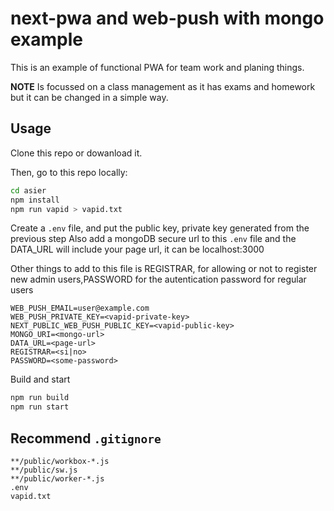 # next-pwa and web-push with mongo example

This is an example of functional PWA for team work and planing things.

**NOTE**
Is focussed on a class management as it has exams and homework but it can be changed in a simple way.

## Usage

Clone this repo or dowanload it.

Then, go to this repo locally:

```bash
cd asier
npm install
npm run vapid > vapid.txt
```

Create a `.env` file, and put the public key, private key generated from the previous step
Also add a mongoDB secure url to this `.env` file and the DATA_URL will include your page url, it can be localhost:3000

Other things to add to this file is REGISTRAR, for allowing or not to register new admin users,PASSWORD for the autentication password for regular users
```
WEB_PUSH_EMAIL=user@example.com
WEB_PUSH_PRIVATE_KEY=<vapid-private-key>
NEXT_PUBLIC_WEB_PUSH_PUBLIC_KEY=<vapid-public-key>
MONGO_URI=<mongo-url>
DATA_URL=<page-url>
REGISTRAR=<si|no>
PASSWORD=<some-password>
```

Build and start

```bash
npm run build
npm run start
```

## Recommend `.gitignore`

```
**/public/workbox-*.js
**/public/sw.js
**/public/worker-*.js
.env
vapid.txt
```

